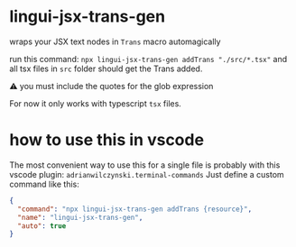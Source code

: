 # lingui-jsx-trans-gen

wraps your JSX text nodes in `Trans` macro automagically

run this command: `npx lingui-jsx-trans-gen addTrans "./src/*.tsx"` and all tsx files in `src` folder should get the Trans added.

⚠️ you must include the quotes for the glob expression

For now it only works with typescript `tsx` files.

# how to use this in vscode

The most convenient way to use this for a single file is probably with this vscode plugin: `adrianwilczynski.terminal-commands`
Just define a custom command like this:

```json
{
  "command": "npx lingui-jsx-trans-gen addTrans {resource}",
  "name": "lingui-jsx-trans-gen",
  "auto": true
}
```
